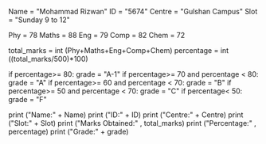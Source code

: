 Name = "Mohammad Rizwan"
ID = "5674"
Centre = "Gulshan Campus" 
Slot = "Sunday 9 to 12"

Phy = 78
Maths = 88
Eng = 79
Comp = 82
Chem = 72

total_marks = int (Phy+Maths+Eng+Comp+Chem)
percentage = int ((total_marks/500)*100)


if percentage>= 80:
    grade = "A-1"
if percentage>= 70 and percentage < 80:
    grade = "A"
if percentage>= 60 and percentage < 70:
    grade = "B"
if percentage>= 50 and percentage < 70:
    grade = "C"
if percentage< 50:
    grade = "F"
    
print ("Name:" + Name)
print ("ID:" + ID)
print ("Centre:" + Centre)
print ("Slot:" + Slot)
print ("Marks Obtained:" , total_marks)
print ("Percentage:" , percentage)
print ("Grade:" + grade)
